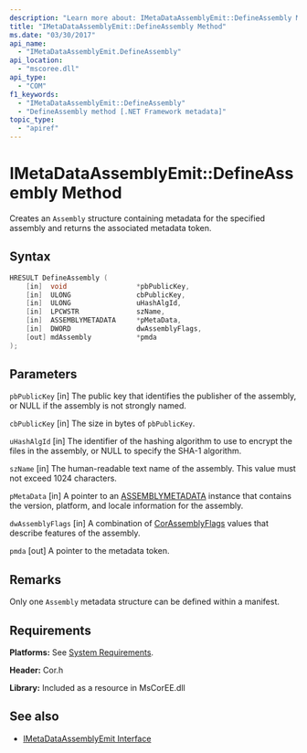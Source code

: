 ```yaml
---
description: "Learn more about: IMetaDataAssemblyEmit::DefineAssembly Method"
title: "IMetaDataAssemblyEmit::DefineAssembly Method"
ms.date: "03/30/2017"
api_name:
  - "IMetaDataAssemblyEmit.DefineAssembly"
api_location:
  - "mscoree.dll"
api_type:
  - "COM"
f1_keywords:
  - "IMetaDataAssemblyEmit::DefineAssembly"
  - "DefineAssembly method [.NET Framework metadata]"
topic_type:
  - "apiref"
---
```

# IMetaDataAssemblyEmit::DefineAssembly Method

Creates an `Assembly` structure containing metadata for the specified assembly and returns the associated metadata token.

## Syntax

```cpp
HRESULT DefineAssembly (
    [in]  void                 *pbPublicKey,
    [in]  ULONG                cbPublicKey,
    [in]  ULONG                uHashAlgId,
    [in]  LPCWSTR              szName,
    [in]  ASSEMBLYMETADATA     *pMetaData,
    [in]  DWORD                dwAssemblyFlags,
    [out] mdAssembly           *pmda
);
```

## Parameters

 `pbPublicKey`
 [in] The public key that identifies the publisher of the assembly, or NULL if the assembly is not strongly named.

 `cbPublicKey`
 [in] The size in bytes of `pbPublicKey`.

 `uHashAlgId`
 [in] The identifier of the hashing algorithm to use to encrypt the files in the assembly, or NULL to specify the SHA-1 algorithm.

 `szName`
 [in] The human-readable text name of the assembly. This value must not exceed 1024 characters.

 `pMetaData`
 [in] A pointer to an [ASSEMBLYMETADATA](./assemblymetadata-structure.md) instance that contains the version, platform, and locale information for the assembly.

 `dwAssemblyFlags`
 [in] A combination of [CorAssemblyFlags](./corassemblyflags-enumeration.md) values that describe features of the assembly.

 `pmda`
 [out] A pointer to the metadata token.

## Remarks

 Only one `Assembly` metadata structure can be defined within a manifest.

## Requirements

 **Platforms:** See [System Requirements](../../../framework/get-started/system-requirements.md).

 **Header:** Cor.h

 **Library:** Included as a resource in MsCorEE.dll

## See also

- [IMetaDataAssemblyEmit Interface](imetadataassemblyemit-interface.md)
